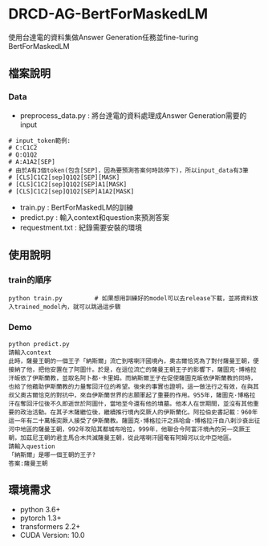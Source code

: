 # DRCD-AG-BertForMaskedLM
使用台達電的資料集做Answer Generation任務並fine-turing BertForMaskedLM

## 檔案說明
### Data
- preprocess_data.py : 將台達電的資料處理成Answer Generation需要的input
```
# input_token範例:
# C:C1C2
# Q:Q1Q2
# A:A1A2[SEP]
# 由於A有3個token(包含[SEP]，因為要預測答案何時該停下)，所以input_data有3筆
# [CLS]C1C2[sep]Q1Q2[SEP][MASK]
# [CLS]C1C2[sep]Q1Q2[SEP]A1[MASK]
# [CLS]C1C2[sep]Q1Q2[SEP]A1A2[MASK]
```
- train.py : BertForMaskedLM的訓練
- predict.py : 輸入context和question來預測答案
- requestment.txt : 紀錄需要安裝的環境
## 使用說明
### train的順序
```
python train.py         # 如果想用訓練好的model可以去release下載，並將資料放入trained_model內，就可以跳過這步驟
```
### Demo
```
python predict.py
請輸入context
此時，薩曼王朝的一個王子「納斯爾」流亡到喀喇汗國境內，奧古爾恰克為了對付薩曼王朝，便接納了他，把他安置在了阿圖什。於是，在這位流亡的薩曼王朝王子的影響下，薩圖克·博格拉汗皈依了伊斯蘭教，並取名阿卜都·卡里姆。而納斯爾王子在促使薩圖克皈依伊斯蘭教的同時，也給了他藉助伊斯蘭教的力量奪回汗位的希望。後來的事實也證明，這一做法行之有效，在與其叔父奧古爾恰克的對抗中，來自伊斯蘭世界的志願軍起了重要的作用。955年，薩圖克·博格拉汗在奪回汗位後不久即逝世於阿圖什，當地至今還有他的墳墓。他本人在世期間，並沒有其他重要的政治活動。在其子木薩繼位後，繼續推行境內突厥人的伊斯蘭化。阿拉伯史書記載：960年這一年有二十萬帳突厥人接受了伊斯蘭教。薩圖克·博格拉汗之孫哈侖·博格拉汗自八剌沙袞出征河中地區的薩曼王朝，992年攻陷其都城布哈拉，999年，他聯合今阿富汗境內的另一突厥王朝，加茲尼王朝的君主馬合木共滅薩曼王朝，從此喀喇汗國奄有阿姆河以北中亞地區。
請輸入question
「納斯爾」是哪一個王朝的王子?
答案:薩曼王朝
```
## 環境需求
- python 3.6+
- pytorch 1.3+
- transformers 2.2+
- CUDA Version: 10.0
